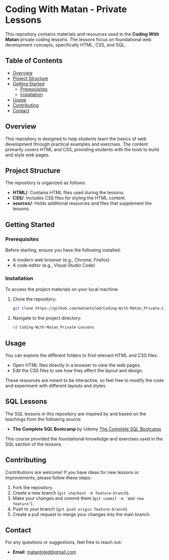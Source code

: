# Coding With Matan - Private Lessons

This repository contains materials and resources used in the **Coding With Matan** private coding lessons. The lessons focus on foundational web development concepts, specifically HTML, CSS, and SQL.

## Table of Contents

- [Overview](#overview)
- [Project Structure](#project-structure)
- [Getting Started](#getting-started)
  - [Prerequisites](#prerequisites)
  - [Installation](#installation)
- [Usage](#usage)
- [Contributing](#contributing)
- [Contact](#contact)

## Overview

This repository is designed to help students learn the basics of web development through practical examples and exercises. The content primarily covers HTML and CSS, providing students with the tools to build and style web pages.

## Project Structure

The repository is organized as follows:

- **HTML/**: Contains HTML files used during the lessons.
- **CSS/**: Includes CSS files for styling the HTML content.
- **sources/**: Holds additional resources and files that supplement the lessons.

## Getting Started

### Prerequisites

Before starting, ensure you have the following installed:

- A modern web browser (e.g., Chrome, Firefox)
- A code editor (e.g., Visual Studio Code)

### Installation

To access the project materials on your local machine:

1. Clone the repository:

    ```bash
    git clone https://github.com/matantoled/Coding-With-Matan_Private-Lessons.git
    ```

2. Navigate to the project directory:

    ```bash
    cd Coding-With-Matan_Private-Lessons
    ```

## Usage

You can explore the different folders to find relevant HTML and CSS files:

- Open HTML files directly in a browser to view the web pages.
- Edit the CSS files to see how they affect the layout and design.

These resources are meant to be interactive, so feel free to modify the code and experiment with different layouts and styles.

## SQL Lessons

The SQL lessons in this repository are inspired by and based on the teachings from the following source:

- **The Complete SQL Bootcamp** by Udemy [The Complete SQL Bootcamp](https://www.udemy.com/course/the-complete-sql-bootcamp/?couponCode=SKILLS4SALEB)

This course provided the foundational knowledge and exercises used in the SQL section of the lessons.

## Contributing

Contributions are welcome! If you have ideas for new lessons or improvements, please follow these steps:

1. Fork the repository.
2. Create a new branch (`git checkout -b feature-branch`).
3. Make your changes and commit them (`git commit -m 'Add new feature'`).
4. Push to your branch (`git push origin feature-branch`).
5. Create a pull request to merge your changes into the main branch.

## Contact

For any questions or suggestions, feel free to reach out:

- **Email**: [matantoled@gmail.com](mailto:matantoled@gmail.com)
